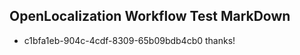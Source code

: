 ## OpenLocalization Workflow Test MarkDown
* c1bfa1eb-904c-4cdf-8309-65b09bdb4cb0 
thanks!<!--HONumber=Mar16_HO2-->
